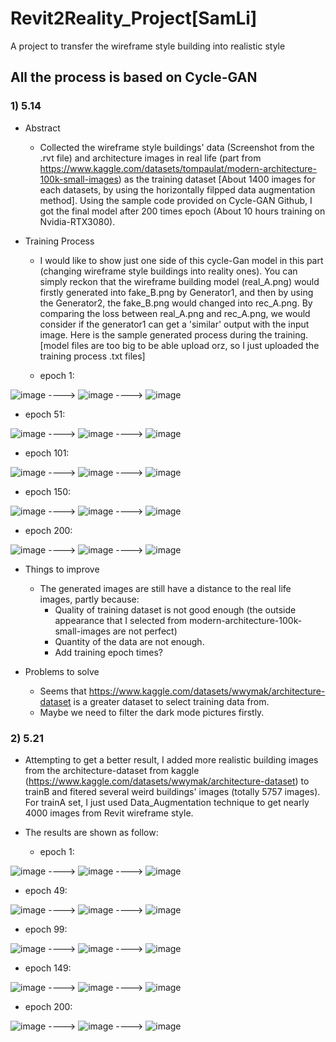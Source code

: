 # Revit2Reality_Project[SamLi]
A project to transfer the wireframe style building into realistic style

## All the process is based on Cycle-GAN

### 1) 5.14
- Abstract
  - Collected the wireframe style buildings' data (Screenshot from the .rvt file) and architecture images in real life (part from https://www.kaggle.com/datasets/tompaulat/modern-architecture-100k-small-images) as the training dataset [About 1400 images for each datasets, by using the horizontally filpped data augmentation method]. Using the sample code provided on Cycle-GAN Github, I got the final model after 200 times epoch (About 10 hours training on Nvidia-RTX3080).

- Training Process

  - I would like to show just one side of this cycle-Gan model in this part (changing wireframe style buildings into reality ones). You can simply reckon that the wireframe building model (real_A.png) would firstly generated into fake_B.png by Generator1, and then by using the Generator2, the fake_B.png would changed into rec_A.png. By comparing the loss between real_A.png and rec_A.png, we would consider if the generator1 can get a 'similar' output with the input image. Here is the sample generated process during the training. [model files are too big to be able upload orz, so I just uploaded the training process .txt files]
 
  - epoch 1:

![image](5_14/img/epoch001_real_A.png)    ----> ![image](5_14/img/epoch001_fake_B.png)    ----> ![image](5_14/img/epoch001_rec_A.png)

  - epoch 51:

![image](5_14/img/epoch051_real_A.png)    ----> ![image](5_14/img/epoch051_fake_B.png)    ----> ![image](5_14/img/epoch051_rec_A.png)

  - epoch 101:

![image](5_14/img/epoch101_real_A.png)    ----> ![image](5_14/img/epoch101_fake_B.png)    ----> ![image](5_14/img/epoch101_rec_A.png)

  - epoch 150:

![image](5_14/img/epoch150_real_A.png)    ----> ![image](5_14/img/epoch150_fake_B.png)    ----> ![image](5_14/img/epoch150_rec_A.png)

  - epoch 200:

![image](5_14/img/epoch200_real_A.png)    ----> ![image](5_14/img/epoch200_fake_B.png)    ----> ![image](5_14/img/epoch200_rec_A.png)

- Things to improve
  - The generated images are still have a distance to the real life images, partly because:
    - Quality of training dataset is not good enough (the outside appearance that I selected from modern-architecture-100k-small-images are not perfect)
    - Quantity of the data are not enough.
    - Add training epoch times?

- Problems to solve
  - Seems that https://www.kaggle.com/datasets/wwymak/architecture-dataset is a greater dataset to select training data from.
  - Maybe we need to filter the dark mode pictures firstly.

### 2) 5.21

- Attempting to get a better result, I added more realistic building images from the architecture-dataset from kaggle (https://www.kaggle.com/datasets/wwymak/architecture-dataset) to trainB and fitered several weird buildings' images (totally 5757 images). For trainA set, I just used Data_Augmentation technique to get nearly 4000 images from Revit wireframe style. 
- The results are shown as follow:

  - epoch 1:

![image](5_21/imgs/epoch001_real_A.png)    ----> ![image](5_21/imgs/epoch001_fake_B.png)    ----> ![image](5_21/imgs/epoch001_rec_A.png)

  - epoch 49:

![image](5_21/imgs/epoch049_real_A.png)    ----> ![image](5_21/imgs/epoch049_fake_B.png)    ----> ![image](5_21/imgs/epoch049_rec_A.png)

  - epoch 99:

![image](5_21/imgs/epoch099_real_A.png)    ----> ![image](5_21/imgs/epoch099_fake_B.png)    ----> ![image](5_21/imgs/epoch099_rec_A.png)

  - epoch 149:

![image](5_21/imgs/epoch149_real_A.png)    ----> ![image](5_21/imgs/epoch149_fake_B.png)    ----> ![image](5_21/imgs/epoch149_rec_A.png)

  - epoch 200:

![image](5_21/imgs/epoch200_real_A.png)    ----> ![image](5_21/imgs/epoch200_fake_B.png)    ----> ![image](5_21/imgs/epoch200_rec_A.png)
